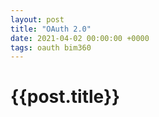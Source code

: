 ```yaml
---
layout: post
title: "OAuth 2.0"
date: 2021-04-02 00:00:00 +0000
tags: oauth bim360
---
```


<h1>{{post.title}}</h1>

